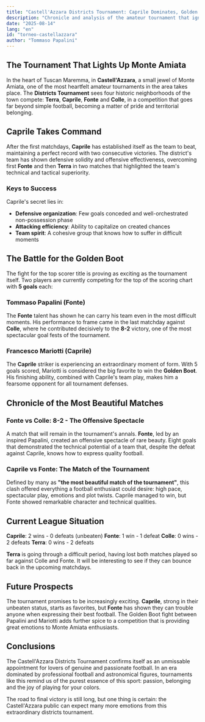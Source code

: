 ```yaml
---
title: "Castell'Azzara Districts Tournament: Caprile Dominates, Golden Boot Battle Heats Up"
description: "Chronicle and analysis of the amateur tournament that ignites Monte Amiata: unbeaten Caprile, top scorer title duel"
date: "2025-08-14"
lang: "en"
id: "torneo-castellazzara"
author: "Tommaso Papalini"
---
```


## The Tournament That Lights Up Monte Amiata

In the heart of Tuscan Maremma, in **Castell'Azzara**, a small jewel of Monte Amiata, one of the most heartfelt amateur tournaments in the area takes place. The **Districts Tournament** sees four historic neighborhoods of the town compete: **Terra**, **Caprile**, **Fonte** and **Colle**, in a competition that goes far beyond simple football, becoming a matter of pride and territorial belonging.

## Caprile Takes Command

After the first matchdays, **Caprile** has established itself as the team to beat, maintaining a perfect record with two consecutive victories. The district's team has shown defensive solidity and offensive effectiveness, overcoming first **Fonte** and then **Terra** in two matches that highlighted the team's technical and tactical superiority.

### Keys to Success

Caprile's secret lies in:
- **Defensive organization**: Few goals conceded and well-orchestrated non-possession phase
- **Attacking efficiency**: Ability to capitalize on created chances
- **Team spirit**: A cohesive group that knows how to suffer in difficult moments

## The Battle for the Golden Boot

The fight for the top scorer title is proving as exciting as the tournament itself. Two players are currently competing for the top of the scoring chart with **5 goals** each:

### Tommaso Papalini (Fonte)
The **Fonte** talent has shown he can carry his team even in the most difficult moments. His performance to frame came in the last matchday against **Colle**, where he contributed decisively to the **8-2** victory, one of the most spectacular goal fests of the tournament.

### Francesco Mariotti (Caprile)
The **Caprile** striker is experiencing an extraordinary moment of form. With 5 goals scored, Mariotti is considered the big favorite to win the **Golden Boot**. His finishing ability, combined with Caprile's team play, makes him a fearsome opponent for all tournament defenses.

## Chronicle of the Most Beautiful Matches

### Fonte vs Colle: 8-2 - The Offensive Spectacle
A match that will remain in the tournament's annals. **Fonte**, led by an inspired Papalini, created an offensive spectacle of rare beauty. Eight goals that demonstrated the technical potential of a team that, despite the defeat against Caprile, knows how to express quality football.

### Caprile vs Fonte: The Match of the Tournament
Defined by many as **"the most beautiful match of the tournament"**, this clash offered everything a football enthusiast could desire: high pace, spectacular play, emotions and plot twists. Caprile managed to win, but Fonte showed remarkable character and technical qualities.

## Current League Situation

**Caprile**: 2 wins - 0 defeats (unbeaten)
**Fonte**: 1 win - 1 defeat
**Colle**: 0 wins - 2 defeats
**Terra**: 0 wins - 2 defeats

**Terra** is going through a difficult period, having lost both matches played so far against Colle and Fonte. It will be interesting to see if they can bounce back in the upcoming matchdays.

## Future Prospects

The tournament promises to be increasingly exciting. **Caprile**, strong in their unbeaten status, starts as favorites, but **Fonte** has shown they can trouble anyone when expressing their best football. The Golden Boot fight between Papalini and Mariotti adds further spice to a competition that is providing great emotions to Monte Amiata enthusiasts.

## Conclusions

The Castell'Azzara Districts Tournament confirms itself as an unmissable appointment for lovers of genuine and passionate football. In an era dominated by professional football and astronomical figures, tournaments like this remind us of the purest essence of this sport: passion, belonging and the joy of playing for your colors.

The road to final victory is still long, but one thing is certain: the Castell'Azzara public can expect many more emotions from this extraordinary districts tournament.
